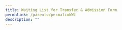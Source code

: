 ```yaml
---
title: Waiting List for Transfer & Admission Form
permalink: /parents/permalinkWL
description: ""
---
```

